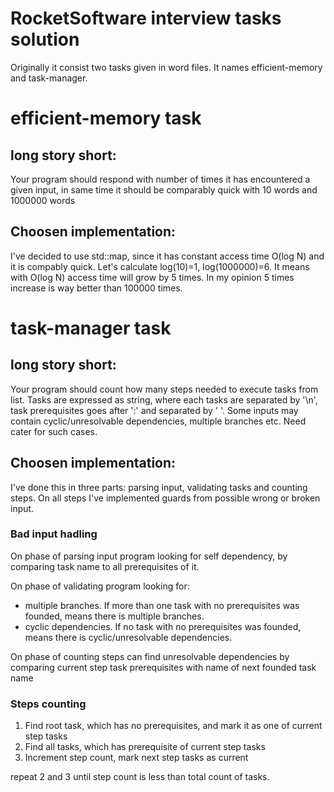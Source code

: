 # RocketSoftware interview tasks solution
Originally it consist two tasks given in word files. It names efficient-memory and task-manager.
# efficient-memory task 
## long story short:
Your program should respond with number of times it has encountered a given input, in same time it should be comparably quick with 10 words and 1000000 words
## Choosen implementation:
I've decided to use std::map, since it has constant access time O(log N) and it is compably quick. Let's calculate log(10)=1, log(1000000)=6. It means with O(log N) access time will grow by 5 times. In my opinion 5 times increase is way better than 100000 times.
# task-manager task 
## long story short:
Your program should count how many steps needed to execute tasks from list. Tasks are expressed as string, where each tasks are separated by '\n',  task prerequisites goes after ':' and separated by ' '. Some inputs may contain cyclic/unresolvable dependencies, multiple branches etc. Need cater for such cases.
## Choosen implementation:
I've done this in three parts: parsing input, validating tasks and counting steps. On all steps I've implemented guards from possible wrong or broken input.
### Bad input hadling

On phase of parsing input program looking for self dependency, by comparing task name to all prerequisites of it.

On phase of validating program looking for:

- multiple branches. If more than one task with no prerequisites was founded, means there is multiple branches.
- cyclic dependencies. If no task with no prerequisites was founded, means there is cyclic/unresolvable dependencies.

On phase of counting steps can find unresolvable dependencies by comparing current step task prerequisites with name of next founded task name

### Steps counting

1. Find root task, which has no prerequisites, and mark it as one of current step tasks
2. Find all tasks, which has prerequisite of current step tasks
3. Increment step count, mark next step tasks as current

repeat 2 and 3 until step count is less than total count of tasks.

